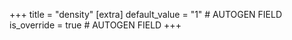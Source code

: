 +++
title = "density"
[extra]
default_value = "1" # AUTOGEN FIELD
is_override = true # AUTOGEN FIELD
+++
